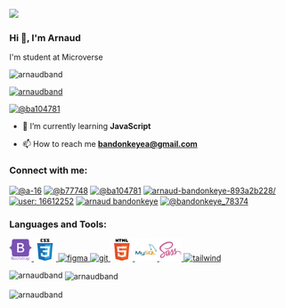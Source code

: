 ![](https://img.shields.io/badge/Microverse-blueviolet)
<h3 align="left">Hi 👋, I'm Arnaud</h3>
<p align="left">I'm student at Microverse</p>
<p align="left"> <img src="https://komarev.com/ghpvc/?username=arnaudband&label=Profile%20views&color=0e75b6&style=flat" alt="arnaudband" /> </p>

<p align="left"> <a href="https://github.com/ryo-ma/github-profile-trophy"><img src="https://github-profile-trophy.vercel.app/?username=arnaudband" alt="arnaudband" /></a> </p>

<p align="left"> <a href="https://twitter.com/@ba104781" target="blank"><img src="https://img.shields.io/twitter/follow/@ba104781?logo=twitter&style=for-the-badge" alt="@ba104781" /></a> </p>

- 🌱 I’m currently learning **JavaScript**

- 📫 How to reach me **bandonkeyea@gmail.com**

<h3 align="left">Connect with me:</h3>
<p align="left">
<a href="https://codepen.io/@a-16" target="blank"><img align="center" src="https://raw.githubusercontent.com/rahuldkjain/github-profile-readme-generator/master/src/images/icons/Social/codepen.svg" alt="@a-16" height="30" width="40" /></a>
<a href="https://dev.to/@b77748" target="blank"><img align="center" src="https://raw.githubusercontent.com/rahuldkjain/github-profile-readme-generator/master/src/images/icons/Social/devto.svg" alt="@b77748" height="30" width="40" /></a>
<a href="https://twitter.com/@ba104781" target="blank"><img align="center" src="https://raw.githubusercontent.com/rahuldkjain/github-profile-readme-generator/master/src/images/icons/Social/twitter.svg" alt="@ba104781" height="30" width="40" /></a>
<a href="https://linkedin.com/in/arnaud-bandonkeye-893a2b228/" target="blank"><img align="center" src="https://raw.githubusercontent.com/rahuldkjain/github-profile-readme-generator/master/src/images/icons/Social/linked-in-alt.svg" alt="arnaud-bandonkeye-893a2b228/" height="30" width="40" /></a>
<a href="https://stackoverflow.com/users/user: 16612252" target="blank"><img align="center" src="https://raw.githubusercontent.com/rahuldkjain/github-profile-readme-generator/master/src/images/icons/Social/stack-overflow.svg" alt="user: 16612252" height="30" width="40" /></a>
<a href="https://www.behance.net/arnaud bandonkeye" target="blank"><img align="center" src="https://raw.githubusercontent.com/rahuldkjain/github-profile-readme-generator/master/src/images/icons/Social/behance.svg" alt="arnaud bandonkeye" height="30" width="40" /></a>
<a href="https://medium.com/@bandonkeye_78374" target="blank"><img align="center" src="https://raw.githubusercontent.com/rahuldkjain/github-profile-readme-generator/master/src/images/icons/Social/medium.svg" alt="@bandonkeye_78374" height="30" width="40" /></a>
</p>

<h3 align="left">Languages and Tools:</h3>
<p align="left"> <a href="https://getbootstrap.com" target="_blank" rel="noreferrer"> <img src="https://raw.githubusercontent.com/devicons/devicon/master/icons/bootstrap/bootstrap-plain-wordmark.svg" alt="bootstrap" width="40" height="40"/> </a> <a href="https://www.w3schools.com/css/" target="_blank" rel="noreferrer"> <img src="https://raw.githubusercontent.com/devicons/devicon/master/icons/css3/css3-original-wordmark.svg" alt="css3" width="40" height="40"/> </a> <a href="https://www.figma.com/" target="_blank" rel="noreferrer"> <img src="https://www.vectorlogo.zone/logos/figma/figma-icon.svg" alt="figma" width="40" height="40"/> </a> <a href="https://git-scm.com/" target="_blank" rel="noreferrer"> <img src="https://www.vectorlogo.zone/logos/git-scm/git-scm-icon.svg" alt="git" width="40" height="40"/> </a> <a href="https://www.w3.org/html/" target="_blank" rel="noreferrer"> <img src="https://raw.githubusercontent.com/devicons/devicon/master/icons/html5/html5-original-wordmark.svg" alt="html5" width="40" height="40"/> </a> <a href="https://www.mysql.com/" target="_blank" rel="noreferrer"> <img src="https://raw.githubusercontent.com/devicons/devicon/master/icons/mysql/mysql-original-wordmark.svg" alt="mysql" width="40" height="40"/> </a> <a href="https://sass-lang.com" target="_blank" rel="noreferrer"> <img src="https://raw.githubusercontent.com/devicons/devicon/master/icons/sass/sass-original.svg" alt="sass" width="40" height="40"/> </a> <a href="https://tailwindcss.com/" target="_blank" rel="noreferrer"> <img src="https://www.vectorlogo.zone/logos/tailwindcss/tailwindcss-icon.svg" alt="tailwind" width="40" height="40"/> </a> </p>

<p><img align="left" src="https://github-readme-stats.vercel.app/api/top-langs?username=arnaudband&show_icons=true&locale=en&layout=compact" alt="arnaudband" /></p>

<p>&nbsp;<img align="center" src="https://github-readme-stats.vercel.app/api?username=arnaudband&show_icons=true&locale=en" alt="arnaudband" /></p>

<p><img align="center" src="https://github-readme-streak-stats.herokuapp.com/?user=arnaudband&" alt="arnaudband" /></p>
